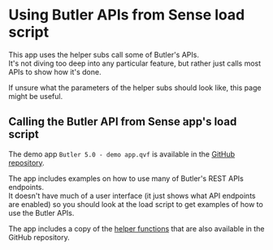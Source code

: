 # Using Butler APIs from Sense load script

This app uses the helper subs call some of Butler's APIs.  
It's not diving too deep into any particular feature, but rather just calls most APIs to show how it's done.

If unsure what the parameters of the helper subs should look like, this page might be useful.

## Calling the Butler API from Sense app's load script

The demo app `Butler 5.0 - demo app.qvf` is available in the [GitHub repository](https://github.com/ptarmiganlabs/butler/tree/master/docs/sense_apps).

The app includes examples on how to use many of Butler's REST APIs endpoints.  
It doesn't have much of a user interface (it just shows what API endpoints are enabled) so you should look at the load script to get examples of how to use the Butler APIs.

The app includes a copy of the [helper functions](/docs/reference/sense-helper-subs/) that are also available in the GitHub repository.
